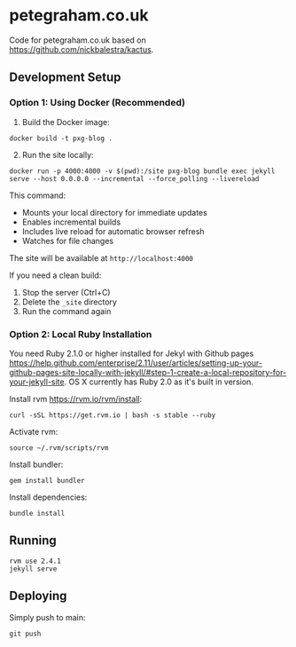 # petegraham.co.uk

Code for petegraham.co.uk based on https://github.com/nickbalestra/kactus.

## Development Setup

### Option 1: Using Docker (Recommended)

1. Build the Docker image:
```
docker build -t pxg-blog .
```

2. Run the site locally:
```
docker run -p 4000:4000 -v $(pwd):/site pxg-blog bundle exec jekyll serve --host 0.0.0.0 --incremental --force_polling --livereload
```

This command:
- Mounts your local directory for immediate updates
- Enables incremental builds
- Includes live reload for automatic browser refresh
- Watches for file changes

The site will be available at `http://localhost:4000`

If you need a clean build:
1. Stop the server (Ctrl+C)
2. Delete the `_site` directory
3. Run the command again

### Option 2: Local Ruby Installation

You need Ruby 2.1.0 or higher installed for Jekyl with Github pages https://help.github.com/enterprise/2.11/user/articles/setting-up-your-github-pages-site-locally-with-jekyll/#step-1-create-a-local-repository-for-your-jekyll-site. OS X currently has Ruby 2.0 as it's built in version.

Install rvm https://rvm.io/rvm/install:
```
curl -sSL https://get.rvm.io | bash -s stable --ruby
```

Activate rvm:
```
source ~/.rvm/scripts/rvm
```

Install bundler:
```
gem install bundler
```

Install dependencies:
```
bundle install
```

## Running

```
rvm use 2.4.1
jekyll serve
```

## Deploying

Simply push to main:
```
git push
```